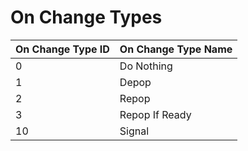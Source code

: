 # On Change Types

| On Change Type ID | On Change Type Name |
| :--- | :--- |
| 0 | Do Nothing |
| 1 | Depop |
| 2 | Repop |
| 3 | Repop If Ready |
| 10 | Signal |

